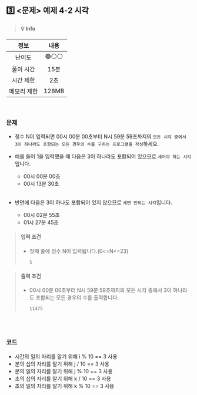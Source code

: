 ## 3️⃣ <문제> 예제 4-2 시각
> #### 💡 Info
|   정보    |  내용   |
|:-------:|:-----:|
|   난이도   | 🟢⚪⚪  |
|  풀이 시간  |  15분  | 
|  시간 제한  |  2초   |
| 메모리 제한  | 128MB |

<br>

### 문제
- 정수 N이 입력되면 00시 00분 00초부터 N시 59분 59초까지의 ```모든 시각 중에서 3이 하나라도 포함되는 모든 경우의 수를 구하는 프로그램을 작성```하세요.
- 예를 들어 1을 입력했을 때 다음은 3이 하나라도 포함되어 있으므로 ```세어야 하는 시각``` 입니다.
    - 00시 00분 00초
    - 00시 13분 30초

  <br>

- 반면에 다음은 3이 하나도 포함되어 있지 않으므로 ```세면 안되는 시각```입니다.
    - 00시 02분 55초
    - 01시 27분 45초

> #### 입력 조건
>  - 첫째 줄에 정수 N이 입력됩니다.(0<=N<=23)
>      ```
>      5
>      ```

> #### 출력 조건
>  - 00시 00분 00초부터 N시 59분 59초까지의 모든 시각 중에서 3이 하나라도 포함되는 모든 경우의 수를 출력합니다.
>       ```
>       11475
>       ```

<br>
<br>

### 코드

- 시간의 일의 자리를 알기 위해 i % 10 == 3 사용
- 분의 십의 자리를 알기 위해 j / 10 == 3 사용
- 분의 일의 자리를 알기 위해 j % 10 == 3 사용
- 초의 십의 자리를 알기 위해 k / 10 == 3 사용
- 초의 일의 자리를 알기 위해 k % 10 == 3 사용